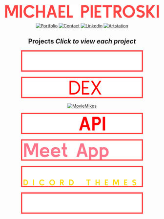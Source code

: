 <div align="center">

[![MichaelPietroski](/img/MICHAELPIETROSKI.png)](https://vppelli.github.io/portfolio-website/)

[![Portfolio](https://img.shields.io/badge/Portfolio-red?style=for-the-badge)](https://vppelli.github.io/portfolio-website/) [![Contact](https://img.shields.io/badge/Contact-red?style=for-the-badge)](contact.txt) [![Linkedin](https://img.shields.io/badge/Linkedin-red?style=for-the-badge)](https://www.linkedin.com/in/michaelpietroski/) [![Artstation](https://img.shields.io/badge/Artstation-red?style=for-the-badge)](https://www.artstation.com/mpietros)

## Projects *Click to view each project*
  
[![Portfolio](/img/PORTFOLIO.png)](https://github.com/vppelli/portfolio-website)

[![Pokedex](/img/POKEDEX.png)](https://github.com/vppelli/Pokedex-app)

[![MovieMikes](/img/MOVEMIKE’S.png)](https://github.com/vppelli/movie_client)

[![MovieAPI](/img/MOVEAPI.png)](https://github.com/vppelli/movie_api)

[![MeetApp](/img/Meet%20App.png)](https://github.com/vppelli/meet)

[![PredecessorDiscordThemes](/img/PDT.png)](https://github.com/vppelli/predecessor-discord-themes)

[![ChatApp](/img/CHATAPP.png)](https://github.com/vppelli/chat-app)

</div>
